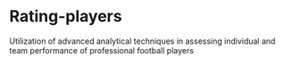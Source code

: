 # Rating-players
Utilization of advanced analytical techniques in assessing individual and team performance of professional football players
